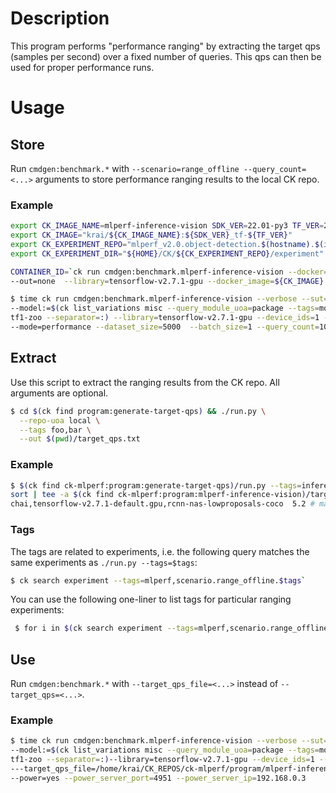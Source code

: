 # Description

This program performs "performance ranging" by extracting the target qps (samples per second) over a fixed number of queries.
This qps can then be used for proper performance runs.

# Usage

## Store

Run `cmdgen:benchmark.*` with `--scenario=range_offline --query_count=<...>` arguments to store performance ranging results to the local CK repo.

### Example

```bash
export CK_IMAGE_NAME=mlperf-inference-vision SDK_VER=22.01-py3 TF_VER=2.7.1
export CK_IMAGE="krai/${CK_IMAGE_NAME}:${SDK_VER}_tf-${TF_VER}"
export CK_EXPERIMENT_REPO="mlperf_v2.0.object-detection.$(hostname).$(id -un)"
export CK_EXPERIMENT_DIR="${HOME}/CK/${CK_EXPERIMENT_REPO}/experiment"

CONTAINER_ID=`ck run cmdgen:benchmark.mlperf-inference-vision --docker=container_only \
--out=none  --library=tensorflow-v2.7.1-gpu --docker_image=${CK_IMAGE} --experiment_dir`

$ time ck run cmdgen:benchmark.mlperf-inference-vision --verbose --sut=chai \
--model:=$(ck list_variations misc --query_module_uoa=package --tags=model,tf2-zoo --separator=:):$(ck list_variations misc --query_module_uoa=package --tags=model,\
tf1-zoo --separator=:) --library=tensorflow-v2.7.1-gpu --device_ids=1 --scenario=range_offline \
--mode=performance --dataset_size=5000  --batch_size=1 --query_count=1024 --container=$CONTAINER_ID
```

## Extract

Use this script to extract the ranging results from the CK repo.
All arguments are optional.

```bash
$ cd $(ck find program:generate-target-qps) && ./run.py \
  --repo-uoa local \
  --tags foo,bar \
  --out $(pwd)/target_qps.txt
```

### Example

```bash
$ $(ck find ck-mlperf:program:generate-target-qps)/run.py --tags=inference_engine.tensorflow,inference_engine_version.v2.7.1 --repo_uoa=$CK_EXPERIMENT_REPO | \
sort | tee -a $(ck find ck-mlperf:program:mlperf-inference-vision)/target_qps.chai.txt
chai,tensorflow-v2.7.1-default.gpu,rcnn-nas-lowproposals-coco  5.2 # max_query_count=1024

```

### Tags

The tags are related to experiments, i.e. the following query matches the same experiments as `./run.py --tags=$tags`:

```bash
$ ck search experiment --tags=mlperf,scenario.range_offline.$tags`
```

You can use the following one-liner to list tags for particular ranging experiments:
```bash
 $ for i in $(ck search experiment --tags=mlperf,scenario.range_offline); do echo $i; ck list_tags $i; echo; done
```

## Use

Run `cmdgen:benchmark.*` with `--target_qps_file=<...>` instead of `--target_qps=<...>`.

### Example

```bash
$ time ck run cmdgen:benchmark.mlperf-inference-vision --verbose --sut=chai \
--model:=$(ck list_variations misc --query_module_uoa=package --tags=model,tf2-zoo --separator=:):$(ck list_variations misc --query_module_uoa=package --tags=model,\
tf1-zoo --separator=:)--library=tensorflow-v2.7.1-gpu --device_ids=1 --scenario=offline --mode=performance --dataset_size=5000  --batch_size=1 \
---target_qps_file=/home/krai/CK_REPOS/ck-mlperf/program/mlperf-inference-vision/target_qps.chai.txt --container=$CONTAINER_ID \
--power=yes --power_server_port=4951 --power_server_ip=192.168.0.3

```
